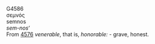 <body>
  <p>G4586<br>  σεμνός  <br> semnos  <br><i>sem-nos‘ </i><br>From <a href="g4576.htm">4576</a>  <i>venerable</i>, that is, <i>honorable:</i> - grave, honest.<br></p>
 </body>